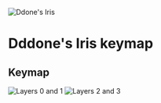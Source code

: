 ![Ddone's Iris](https://i.imgur.com/0wQ3o53.jpg)

# Dddone's Iris keymap

## Keymap

![Layers 0 and 1](https://i.imgur.com/Mff2AIV.png)
![Layers 2 and 3](https://i.imgur.com/h2vfPIp.png)
